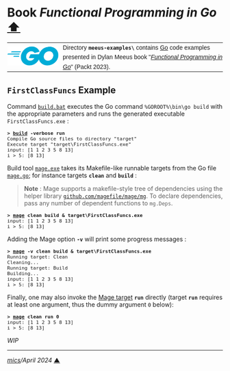 # <span id="top">Book <i>Functional Programming in Go</i></span> <span style="size:30%;"><a href="../README.md">⬆</a></span>

<table style="font-family:Helvetica,Arial;line-height:1.6;">
  <tr>
  <td style="border:0;padding:0 10px 0 0;min-width:120px;"><a href="https://golang.org/" rel="external"><img style="border:0;" src="../docs/images/go-logo-blue.svg" width="120" alt="Go project"/></a></td>
  <td style="border:0;padding:0;vertical-align:text-top;">Directory <strong><code>meeus-examples\</code></strong> contains <a href="https://golang.org/" rel="external" alt="Go">Go</a> code examples presented in Dylan Meeus book "<a href="https://www.packtpub.com/product/functional-programming-in-go/9781801811163"><i>Functional Programming in Go</i></a>" (Packt 2023).
  </td>
  </tr>
</table>

## <span id="FirstClassFuncs">`FirstClassFuncs` Example</span>

Command [`build.bat`](./FirstClassFuncs/build.bat) executes the Go command `%GOROOT%\bin\go build` with the appropriate parameters and runs the generated executable `FirstClassFuncs.exe` :

<pre style="font-size:80%;">
<b>&gt; <a href="./FirstClassFuncs/build.bat">build</a> -verbose run</b>
Compile Go source files to directory "target"
Execute target "target\FirstClassFuncs.exe"
input: [1 1 2 3 5 8 13]
i > 5: [8 13]
</pre>

Build tool [`mage.exe`][mage_cli] takes its Makefile-like runnable targets from the Go file [`mage.go`](./FirstClassFuncs/mage.go); for instance targets **`clean`** and **`build`** :

> **Note** : Mage supports a makefile-style tree of dependencies using the helper library [`github.com/magefile/mage/mg`](https://magefile.org/dependencies/). To declare dependencies, pass any number of dependent functions to `mg.Deps`.

<pre style="font-size:80%;">
<b>&gt; <a href="https://magefile.org/magefiles/">mage</a> clean build &amp; target\FirstClassFuncs.exe</b>
input: [1 1 2 3 5 8 13]
i > 5: [8 13]
</pre>

Adding the Mage option **`-v`** will print some progress messages :

<pre style="font-size:80%;">
<b>&gt; <a href="https://magefile.org/magefiles/">mage</a> -v clean build & target\FirstClassFuncs.exe</b>
Running target: Clean
Cleaning...
Running target: Build
Building...
input: [1 1 2 3 5 8 13]
i > 5: [8 13]
</pre>

Finally, one may also invoke the [Mage target][mage_targets] **`run`** directly (target **`run`** requires at least one argument, thus the dummy argument `0` below):

<pre style="font-size:80%;">
<b>&gt; <a href="https://magefile.org/magefiles/">mage</a> clean run 0</b>
input: [1 1 2 3 5 8 13]
i > 5: [8 13]
</pre>

*WIP*

***

*[mics](https://lampwww.epfl.ch/~michelou/)/April 2024* [**&#9650;**](#top)
<span id="bottom">&nbsp;</span>

<!-- link refs -->

[mage_cli]: https://magefile.org/
[mage_targets]: https://magefile.org/targets/
[windows_batch_file]: https://en.wikibooks.org/wiki/Windows_Batch_Scripting
